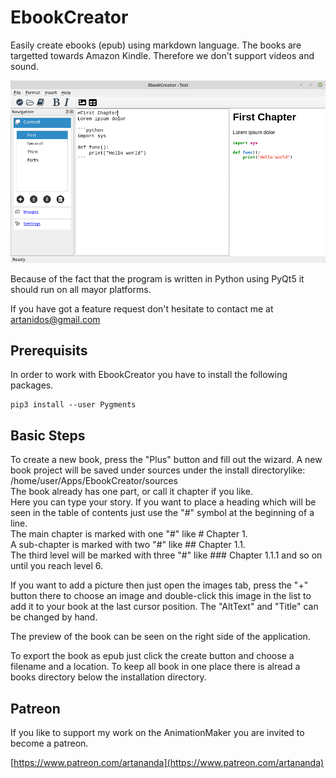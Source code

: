 # EbookCreator
Easily create ebooks (epub) using markdown language.
The books are targetted towards Amazon Kindle. Therefore we don't support videos and sound.

![](screen.png)

Because of the fact that the program is written in Python using PyQt5 it should run on all mayor platforms.

If you have got a feature request don't hesitate to contact me at <artanidos@gmail.com>

## Prerequisits
In order to work with EbookCreator you have to install the following packages.  
```console
pip3 install --user Pygments
```

## Basic Steps
To create a new book, press the "Plus" button and fill out the wizard.
A new book project will be saved under sources under the install directorylike:  
/home/user/Apps/EbookCreator/sources  
The book already has one part, or call it chapter if you like.  
Here you can type your story. 
If you want to place a heading which will be seen in the table of contents just use the "#" symbol at the beginning of a line.  
The main chapter is marked with one "#" like # Chapter 1.  
A sub-chapter is marked with two "#" like ## Chapter 1.1.  
The third level will be marked with three "#" like ### Chapter 1.1.1 and so on until you reach level 6.  

If you want to add a picture then just open the images tab, press the "+" button there to choose an image and double-click this image in the list to add it to your book at the last cursor position. The "AltText" and "Title" can be changed by hand.

The preview of the book can be seen on the right side of the application.

To export the book as epub just click the create button and choose a filename and a location. To keep all book in one place there is alread a books directory below the installation directory.

## Patreon
If you like to support my work on the AnimationMaker you are invited to become a patreon.  

[https://www.patreon.com/artananda](https://www.patreon.com/artananda)

